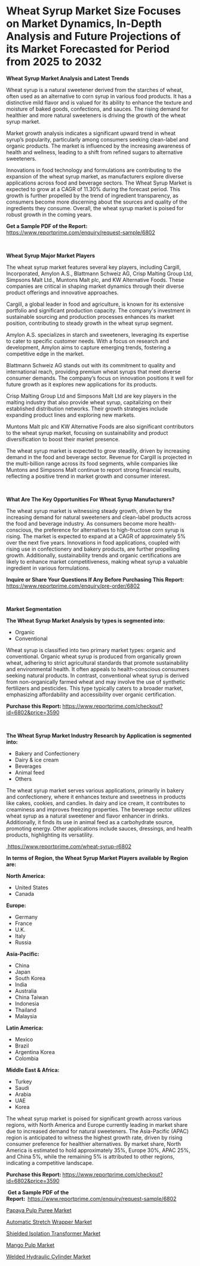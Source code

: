 <p><h1>Wheat Syrup Market Size Focuses on Market Dynamics, In-Depth Analysis and Future Projections of its Market Forecasted for Period from 2025 to 2032</h1></p><p><strong>Wheat Syrup Market Analysis and Latest Trends</strong></p>
<p><p>Wheat syrup is a natural sweetener derived from the starches of wheat, often used as an alternative to corn syrup in various food products. It has a distinctive mild flavor and is valued for its ability to enhance the texture and moisture of baked goods, confections, and sauces. The rising demand for healthier and more natural sweeteners is driving the growth of the wheat syrup market.</p><p>Market growth analysis indicates a significant upward trend in wheat syrup’s popularity, particularly among consumers seeking clean-label and organic products. The market is influenced by the increasing awareness of health and wellness, leading to a shift from refined sugars to alternative sweeteners. </p><p>Innovations in food technology and formulations are contributing to the expansion of the wheat syrup market, as manufacturers explore diverse applications across food and beverage sectors. The Wheat Syrup Market is expected to grow at a CAGR of 11.30% during the forecast period. This growth is further propelled by the trend of ingredient transparency, as consumers become more discerning about the sources and quality of the ingredients they consume. Overall, the wheat syrup market is poised for robust growth in the coming years.</p></p>
<p><strong>Get a Sample PDF of the Report:&nbsp;</strong> <a href="https://www.reportprime.com/enquiry/request-sample/6802?utm_campaign=2011&utm_medium=2&utm_source=Github&utm_content=ia&utm_term=19032025&utm_id=wheat-syrup">https://www.reportprime.com/enquiry/request-sample/6802</a></p>
<p>&nbsp;</p>
<p><strong>Wheat Syrup Major Market Players</strong></p>
<p><p>The wheat syrup market features several key players, including Cargill, Incorporated, Amylon A.S., Blattmann Schweiz AG, Crisp Malting Group Ltd, Simpsons Malt Ltd., Muntons Malt plc, and KW Alternative Foods. These companies are critical in shaping market dynamics through their diverse product offerings and innovative approaches.</p><p>Cargill, a global leader in food and agriculture, is known for its extensive portfolio and significant production capacity. The company's investment in sustainable sourcing and production processes enhances its market position, contributing to steady growth in the wheat syrup segment.</p><p>Amylon A.S. specializes in starch and sweeteners, leveraging its expertise to cater to specific customer needs. With a focus on research and development, Amylon aims to capture emerging trends, fostering a competitive edge in the market.</p><p>Blattmann Schweiz AG stands out with its commitment to quality and international reach, providing premium wheat syrups that meet diverse consumer demands. The company’s focus on innovation positions it well for future growth as it explores new applications for its products.</p><p>Crisp Malting Group Ltd and Simpsons Malt Ltd are key players in the malting industry that also provide wheat syrup, capitalizing on their established distribution networks. Their growth strategies include expanding product lines and exploring new markets.</p><p>Muntons Malt plc and KW Alternative Foods are also significant contributors to the wheat syrup market, focusing on sustainability and product diversification to boost their market presence.</p><p>The wheat syrup market is expected to grow steadily, driven by increasing demand in the food and beverage sector. Revenue for Cargill is projected in the multi-billion range across its food segments, while companies like Muntons and Simpsons Malt continue to report strong financial results, reflecting a positive trend in market growth and consumer interest.</p></p>
<p>&nbsp;</p>
<p><strong>What Are The Key Opportunities For Wheat Syrup Manufacturers?</strong></p>
<p><p>The wheat syrup market is witnessing steady growth, driven by the increasing demand for natural sweeteners and clean-label products across the food and beverage industry. As consumers become more health-conscious, the preference for alternatives to high-fructose corn syrup is rising. The market is expected to expand at a CAGR of approximately 5% over the next five years. Innovations in food applications, coupled with rising use in confectionery and bakery products, are further propelling growth. Additionally, sustainability trends and organic certifications are likely to enhance market competitiveness, making wheat syrup a valuable ingredient in various formulations.</p></p>
<p><strong>Inquire or Share Your Questions If Any Before Purchasing This Report:</strong> <a href="https://www.reportprime.com/enquiry/pre-order/6802?utm_campaign=2011&utm_medium=2&utm_source=Github&utm_content=ia&utm_term=19032025&utm_id=wheat-syrup">https://www.reportprime.com/enquiry/pre-order/6802</a></p>
<p>&nbsp;</p>
<p><strong>Market Segmentation</strong></p>
<p><strong>The Wheat Syrup Market Analysis by types is segmented into:</strong></p>
<p><ul><li>Organic</li><li>Conventional</li></ul></p>
<p><p>Wheat syrup is classified into two primary market types: organic and conventional. Organic wheat syrup is produced from organically grown wheat, adhering to strict agricultural standards that promote sustainability and environmental health. It often appeals to health-conscious consumers seeking natural products. In contrast, conventional wheat syrup is derived from non-organically farmed wheat and may involve the use of synthetic fertilizers and pesticides. This type typically caters to a broader market, emphasizing affordability and accessibility over organic certification.</p></p>
<p><strong>Purchase this Report:&nbsp;</strong><a href="https://www.reportprime.com/checkout?id=6802&price=3590&utm_campaign=2011&utm_medium=2&utm_source=Github&utm_content=ia&utm_term=19032025&utm_id=wheat-syrup">https://www.reportprime.com/checkout?id=6802&price=3590</a></p>
<p>&nbsp;</p>
<p><strong>The Wheat Syrup Market Industry Research by Application is segmented into:</strong></p>
<p><ul><li>Bakery and Confectionery</li><li>Dairy & ice cream</li><li>Beverages</li><li>Animal feed</li><li>Others</li></ul></p>
<p><p>The wheat syrup market serves various applications, primarily in bakery and confectionery, where it enhances texture and sweetness in products like cakes, cookies, and candies. In dairy and ice cream, it contributes to creaminess and improves freezing properties. The beverage sector utilizes wheat syrup as a natural sweetener and flavor enhancer in drinks. Additionally, it finds its use in animal feed as a carbohydrate source, promoting energy. Other applications include sauces, dressings, and health products, highlighting its versatility.</p></p>
<p><a href="https://www.reportprime.com/wheat-syrup-r6802?utm_campaign=2011&utm_medium=2&utm_source=Github&utm_content=ia&utm_term=19032025&utm_id=wheat-syrup">&nbsp;https://www.reportprime.com/wheat-syrup-r6802</a></p>
<p><strong>In terms of Region, the Wheat Syrup Market Players available by Region are:</strong></p>
<p>
    <p> <strong> North America: </strong>
        <ul>
            <li>United States</li>
            <li>Canada</li>
        </ul>
        </p> 
    <p> <strong> Europe: </strong>
        <ul>
            <li>Germany</li>
            <li>France</li>
            <li>U.K.</li>
            <li>Italy</li>
            <li>Russia</li>
        </ul>
        </p> 
    <p> <strong> Asia-Pacific: </strong>
        <ul>
            <li>China</li>
            <li>Japan</li>
            <li>South Korea</li>
            <li>India</li>
            <li>Australia</li>
            <li>China Taiwan</li>
            <li>Indonesia</li>
            <li>Thailand</li>
            <li>Malaysia</li>
        </ul>
        </p> 
    <p> <strong> Latin America: </strong>
        <ul>
            <li>Mexico</li>
            <li>Brazil</li>
            <li>Argentina Korea</li>
            <li>Colombia</li>
        </ul>
        </p> 
    <p> <strong> Middle East & Africa: </strong>
        <ul>
            <li>Turkey</li>
            <li>Saudi</li>
            <li>Arabia</li>
            <li>UAE</li>
            <li>Korea</li>
        </ul>
    </p>
    </p>
<p><p>The wheat syrup market is poised for significant growth across various regions, with North America and Europe currently leading in market share due to increased demand for natural sweeteners. The Asia-Pacific (APAC) region is anticipated to witness the highest growth rate, driven by rising consumer preference for healthier alternatives. By market share, North America is estimated to hold approximately 35%, Europe 30%, APAC 25%, and China 5%, while the remaining 5% is attributed to other regions, indicating a competitive landscape.</p></p>
<p><strong>Purchase this Report: </strong><a href="https://www.reportprime.com/checkout?id=6802&price=3590&utm_campaign=2011&utm_medium=2&utm_source=Github&utm_content=ia&utm_term=19032025&utm_id=wheat-syrup">https://www.reportprime.com/checkout?id=6802&price=3590</a></p>
<p>&nbsp;<strong>Get a Sample PDF of the Report:&nbsp;&nbsp;</strong><a href="https://www.reportprime.com/enquiry/request-sample/6802?utm_campaign=2011&utm_medium=2&utm_source=Github&utm_content=ia&utm_term=19032025&utm_id=wheat-syrup">https://www.reportprime.com/enquiry/request-sample/6802</a></p>
<p><strong></strong></p>
<p><p><a href="https://github.com/hoganemken50/Market-Research-Report-List-1/blob/main/papaya-pulp-puree-market.md?utm_campaign=2011&utm_medium=2&utm_source=Github&utm_content=ia&utm_term=19032025&utm_id=wheat-syrup">Papaya Pulp Puree Market</a></p><p><a href="https://www.linkedin.com/pulse/mapping-automatic-stretch-wrapper-market-trends-5c6nc?utm_campaign=2011&utm_medium=2&utm_source=Github&utm_content=ia&utm_term=19032025&utm_id=wheat-syrup">Automatic Stretch Wrapper Market</a></p><p><a href="https://www.linkedin.com/pulse/market-dynamics-projected-growth-shielded-isolation-transformer-iitkc?utm_campaign=2011&utm_medium=2&utm_source=Github&utm_content=ia&utm_term=19032025&utm_id=wheat-syrup">Shielded Isolation Transformer Market</a></p><p><a href="https://github.com/kuziaaring40/Market-Research-Report-List-1/blob/main/mango-pulp-market.md?utm_campaign=2011&utm_medium=2&utm_source=Github&utm_content=ia&utm_term=19032025&utm_id=wheat-syrup">Mango Pulp Market</a></p><p><a href="https://www.linkedin.com/pulse/welded-hydraulic-cylinder-market-size-continuously-growing-gtwsc?utm_campaign=2011&utm_medium=2&utm_source=Github&utm_content=ia&utm_term=19032025&utm_id=wheat-syrup">Welded Hydraulic Cylinder Market</a></p></p>